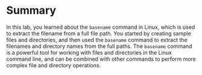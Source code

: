 # Summary

In this lab, you learned about the `basename` command in Linux, which is used to extract the filename from a full file path. You started by creating sample files and directories, and then used the `basename` command to extract the filenames and directory names from the full paths. The `basename` command is a powerful tool for working with files and directories in the Linux command line, and can be combined with other commands to perform more complex file and directory operations.
